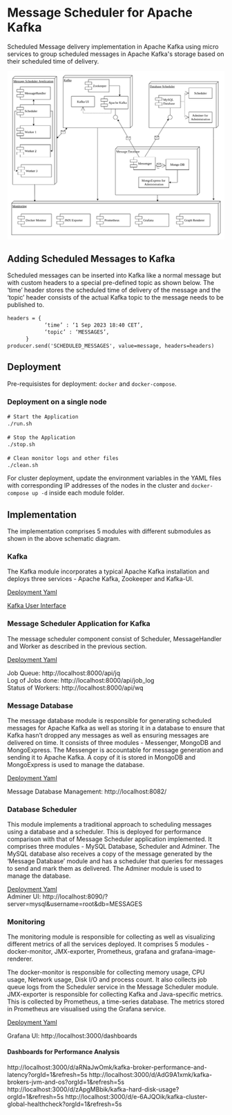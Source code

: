 # Message Scheduler for Apache Kafka

Scheduled Message delivery implementation in Apache Kafka using micro services to group scheduled messages in Apache Kafka's storage based on their scheduled time of delivery. 

<img src=https://raw.githubusercontent.com/abijithanikkuruthi/assets/master/MessageScheduler/diagram.png>


## Adding Scheduled Messages to Kafka

Scheduled messages can be inserted into Kafka like a normal message but with custom headers to a special pre-defined topic as shown below. The ‘time’ header stores the scheduled time of delivery of the message and the ‘topic’ header consists of the actual Kafka topic to the message needs to be published to. 

```
headers = {
            ‘time’ : ‘1 Sep 2023 18:40 CET’,
            ‘topic’ : ‘MESSAGES’,
	  }
producer.send('SCHEDULED_MESSAGES', value=message, headers=headers)
```

## Deployment

Pre-requisistes for deployment: `docker` and `docker-compose`.

### Deployment on a single node

```
# Start the Application
./run.sh

# Stop the Application
./stop.sh

# Clean monitor logs and other files
./clean.sh
```
For cluster deployment, update the environment variables in the YAML files with corresponding IP addresses of the nodes in the cluster and `docker-compose up -d` inside each module folder.

## Implementation

The implementation comprises 5 modules with different submodules as shown in the above schematic diagram.

### Kafka
The Kafka module incorporates a typical Apache Kafka installation and deploys three services - Apache Kafka, Zookeeper and Kafka-UI.

[Deployment Yaml](https://github.com/abijithanikkuruthi/MessageScheduler/blob/master/kafka/docker-compose.yml)

[Kafka User Interface](http://localhost:9080/ui/clusters/kafka/topics)

### Message Scheduler Application for Kafka
The message scheduler component consist of Scheduler, MessageHandler and Worker as described in the previous section.

[Deployment Yaml](https://github.com/abijithanikkuruthi/MessageScheduler/blob/master/docker-compose.yml)

Job Queue: http://localhost:8000/api/jq <br>
Log of Jobs done: http://localhost:8000/api/job_log <br>
Status of Workers: http://localhost:8000/api/wq

### Message Database
The message database module is responsible for generating scheduled messages for Apache Kafka as well as storing it in a database to ensure that Kafka hasn’t dropped any messages as well as ensuring messages are delivered on time. It consists of three modules - Messenger, MongoDB and MongoExpress. The Messenger is accountable for message generation and sending it to Apache Kafka. A copy of it is stored in MongoDB and MongoExpress is used to manage the database.

[Deployment Yaml](https://github.com/abijithanikkuruthi/MessageScheduler/blob/master/message-database/docker-compose.yml) <br>

Message Database Management: http://localhost:8082/

### Database Scheduler
This module implements a traditional approach to scheduling messages using a database and a scheduler. This is deployed for performance comparison with that of Message Scheduler application implemented. It comprises three modules - MySQL Database, Scheduler and Adminer. The MySQL database also receives a copy of the message generated by the ‘Message Database’ module and has a scheduler that queries for messages to send and mark them as delivered. The Adminer module is used to manage the database.

[Deployment Yaml](https://github.com/abijithanikkuruthi/MessageScheduler/blob/master/database-scheduler/docker-compose.yml) <br>
Adminer UI: http://localhost:8090/?server=mysql&username=root&db=MESSAGES

### Monitoring
The monitoring module is responsible for collecting as well as visualizing different metrics of all the services deployed. It comprises 5 modules - docker-monitor, JMX-exporter, Prometheus, grafana and grafana-image-renderer.

The docker-monitor is responsible for collecting memory usage, CPU usage, Network usage, Disk I/O and process count. It also collects job queue logs from the Scheduler service in the Message Scheduler module. JMX-exporter is responsible for collecting Kafka and Java-specific metrics. This is collected by Prometheus, a time-series database. The metrics stored in Prometheus are visualised using the Grafana service.

[Deployment Yaml](https://github.com/abijithanikkuruthi/MessageScheduler/blob/master/monitoring/docker-compose.yml)

Grafana UI: http://localhost:3000/dashboards

#### Dashboards for Performance Analysis

http://localhost:3000/d/aRNaJwOmk/kafka-broker-performance-and-latency?orgId=1&refresh=5s
http://localhost:3000/d/AdG9A1xmk/kafka-brokers-jvm-and-os?orgId=1&refresh=5s
http://localhost:3000/d/zApgMBbik/kafka-hard-disk-usage?orgId=1&refresh=5s
http://localhost:3000/d/e-6AJQOik/kafka-cluster-global-healthcheck?orgId=1&refresh=5s
